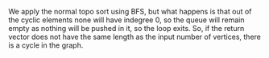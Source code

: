 We apply the normal topo sort using BFS, but what happens is that out of the cyclic elements none will have indegree 0, so the queue will remain empty as nothing will be pushed in it, so the loop exits. 
So, if the return vector does not have the same length as the input number of vertices, there is a cycle in the graph.
